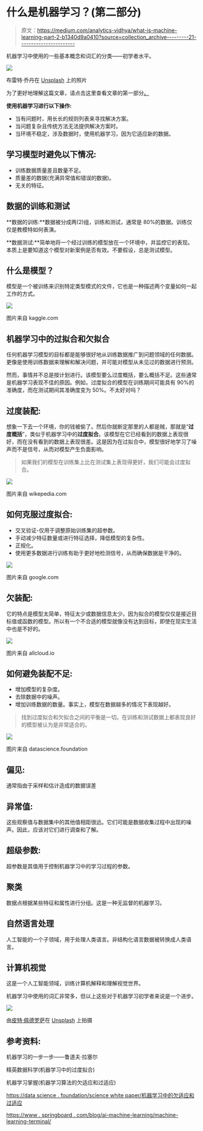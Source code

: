 # 什么是机器学习？(第二部分)

> 原文：<https://medium.com/analytics-vidhya/what-is-machine-learning-part-2-b1340d9a0410?source=collection_archive---------21----------------------->

机器学习中使用的一些基本概念和词汇的分类——初学者水平。

![](img/ef2e5fac898e0a2e0d8c0791c235ea5c.png)

布雷特·乔丹在 [Unsplash](https://unsplash.com?utm_source=medium&utm_medium=referral) 上的照片

为了更好地理解这篇文章，请点击这里查看文章的第一部分[。](https://loischo594.medium.com/what-is-machine-learning-part-1-f84944e19e8c)

**使用机器学习进行以下操作:**

*   当有问题时，用长长的规则列表来寻找解决方案。
*   当问题复杂且传统方法无法提供解决方案时。
*   当环境不稳定，涉及数据时，使用机器学习，因为它适应新的数据。

## 学习模型时避免以下情况:

*   训练数据质量差且数量不足。
*   质量差的数据(充满异常值和错误的数据)。
*   无关的特征。

## 数据的训练和测试

**数据的训练:**数据被分成两(2)组，训练和测试，通常是 80%的数据。训练仅仅是教模特如何表演。

**数据测试:**简单地将一个经过训练的模型放在一个环境中，并监控它的表现。本质上是要知道这个模型对新案例是否有效。不要假设，总是测试模型。

## 什么是模型？

模型是一个被训练来识别特定类型模式的文件，它也是一种描述两个变量如何一起工作的方式。

![](img/761c5f68d67ac2fa5cd955725b9c8e54.png)

图片来自 kaggle.com

## 机器学习中的过拟合和欠拟合

任何机器学习模型的目标都是能够很好地从训练数据推广到问题领域的任何数据。更像是使用训练数据来理解和解决问题，并可能对模型从未见过的数据进行预测。

然而，事情并不总是按计划进行。该模型要么过度概括，要么概括不足。这些通常是机器学习表现不佳的原因。例如，过度拟合的模型在训练期间可能具有 90%的准确度，而在测试期间其准确度变为 50%。不太好对吗？

## 过度装配:

想象一下去一个环境，你的钱被偷了。然后你就断定那里的人都是贼，那就是“**过度概括**”，类似于机器学习中的**过度拟合**。该模型在它已经看到的数据上表现很好，而在没有看到的数据上表现很差。这是因为在过拟合中，模型很好地学习了噪声而不是信号，从而对模型产生负面影响。

> 如果我们的模型在训练集上比在测试集上表现得更好，我们可能会过度拟合。

![](img/c052f75da7bd50df8d48f653d44013d1.png)

图片来自 wikepedia.com

## 如何克服过度拟合:

*   交叉验证-仅用于调整原始训练集的超参数。
*   手动减少特征数量或进行特征选择，降低模型的复杂性。
*   正规化。
*   使用更多数据进行训练有助于更好地检测信号，从而确保数据是干净的。

![](img/16a5194427e65446b54e7ac95584ef72.png)

图片来自 google.com

## 欠装配:

它的特点是模型太简单，特征太少或数据信息太少。因为拟合的模型仅仅是接近目标值或函数的模型。所以有一个不合适的模型就像没有达到目标，即使在现实生活中也是不好的。

![](img/11e5b62302fa66917ddfc1de6a8c0044.png)

图片来自 allcloud.io

## 如何避免装配不足:

*   增加模型的复杂度。
*   去除数据中的噪声。
*   增加训练数据的数量。事实上，模型在数据越多的情况下表现越好。

> 找到过度拟合和欠拟合之间的平衡是一切。在训练和测试数据上都表现良好的模型被认为是非常适合的。

![](img/d7a73c1a6505d4a830ad0f2fed2ec424.png)

图片来自 datascience.foundation

## 偏见:

通常指由于采样和估计造成的数据误差

## 异常值:

这些观察值与数据集中的其他值相距很远。它们可能是数据收集过程中出现的噪声。因此，应该对它们进行调查和了解。

## 超级参数:

超参数是其值用于控制机器学习中的学习过程的参数。

## **聚类**

数据点根据某些特征和属性进行分组。这是一种无监督的机器学习。

## 自然语言处理

人工智能的一个子领域，用于处理人类语言。非结构化语言数据被转换成人类语言。

## 计算机视觉

这是一个人工智能领域，训练计算机解释和理解视觉世界。

机器学习中使用的词汇非常多，但以上这些对于机器学习初学者来说是一个进步。

![](img/947612741c979a4d2870493f932f536e.png)

由[皮特·佩德罗萨](https://unsplash.com/@peet818?utm_source=medium&utm_medium=referral)在 [Unsplash](https://unsplash.com?utm_source=medium&utm_medium=referral) 上拍摄

## 参考资料:

机器学习的一步一步——鲁道夫·拉塞尔

精英数据科学(机器学习中的过度拟合)

机器学习掌握(机器学习算法的欠适应和过适应)

[https://data science . foundation/science white paper/机器学习中的欠适应和过适应](https://datascience.foundation/sciencewhitepaper/underfitting-and-overfitting-in-machine-learning)

[https://www . springboard . com/blog/ai-machine-learning/machine-learning-terminal/](https://www.springboard.com/blog/ai-machine-learning/machine-learning-terminology/)